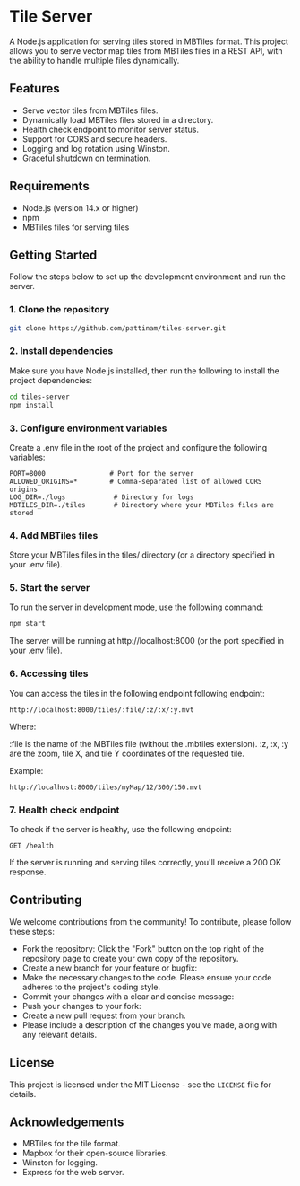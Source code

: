 # Tile Server

A Node.js application for serving tiles stored in MBTiles format. This project allows you to serve vector map tiles from MBTiles files in a REST API, with the ability to handle multiple files dynamically.

## Features
- Serve vector tiles from MBTiles files.
- Dynamically load MBTiles files stored in a directory.
- Health check endpoint to monitor server status.
- Support for CORS and secure headers.
- Logging and log rotation using Winston.
- Graceful shutdown on termination.

## Requirements
- Node.js (version 14.x or higher)
- npm
- MBTiles files for serving tiles

## Getting Started

Follow the steps below to set up the development environment and run the server.

### 1. Clone the repository

```bash
git clone https://github.com/pattinam/tiles-server.git
```

### 2. Install dependencies

Make sure you have Node.js installed, then run the following to install the project dependencies:

```bash
cd tiles-server
npm install
```

### 3. Configure environment variables
Create a .env file in the root of the project and configure the following variables:

```dotenv
PORT=8000                # Port for the server
ALLOWED_ORIGINS=*        # Comma-separated list of allowed CORS origins
LOG_DIR=./logs            # Directory for logs
MBTILES_DIR=./tiles       # Directory where your MBTiles files are stored
```

### 4. Add MBTiles files
Store your MBTiles files in the tiles/ directory (or a directory specified in your .env file).

###  5. Start the server
To run the server in development mode, use the following command:

```bash
npm start
```

The server will be running at http://localhost:8000 (or the port specified in your .env file).

### 6. Accessing tiles
You can access the tiles in the following endpoint following endpoint:

```http
http://localhost:8000/tiles/:file/:z/:x/:y.mvt
```

Where:

:file is the name of the MBTiles file (without the .mbtiles extension).
:z, :x, :y are the zoom, tile X, and tile Y coordinates of the requested tile.

Example:

```http
http://localhost:8000/tiles/myMap/12/300/150.mvt
```

### 7. Health check endpoint

To check if the server is healthy, use the following endpoint:

```http
GET /health
```

If the server is running and serving tiles correctly, you'll receive a 200 OK response.

## Contributing

We welcome contributions from the community! To contribute, please follow these steps:

- Fork the repository: Click the "Fork" button on the top right of the repository page to create your own copy of the repository.
- Create a new branch for your feature or bugfix:
- Make the necessary changes to the code. Please ensure your code adheres to the project's coding style.
- Commit your changes with a clear and concise message:
- Push your changes to your fork:
- Create a new pull request from your branch.
- Please include a description of the changes you've made, along with any relevant details.

## License
This project is licensed under the MIT License - see the `LICENSE` file for details.

## Acknowledgements
- MBTiles for the tile format.
- Mapbox for their open-source libraries.
- Winston for logging.
- Express for the web server.